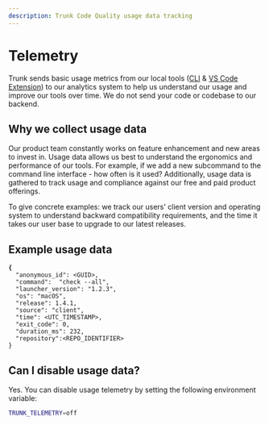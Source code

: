```yaml
---
description: Trunk Code Quality usage data tracking
---
```


# Telemetry

Trunk sends basic usage metrics from our local tools ([CLI](../advanced-setup/cli/) & [VS Code Extension](../ide-integration/vs-code.md)) to our analytics system to help us understand our usage and improve our tools over time.  We do not send your code or codebase to our backend.

## Why we collect usage data

Our product team constantly works on feature enhancement and new areas to invest in. Usage data allows us best to understand the ergonomics and performance of our tools. For example, if we add a new subcommand to the command line interface - how often is it used? Additionally, usage data is gathered to track usage and compliance against our free and paid product offerings.

To give concrete examples: we track our users' client version and operating system to understand backward compatibility requirements, and the time it takes our user base to upgrade to our latest releases.

## Example usage data

<pre class="language-json"><code class="lang-json"><strong>{
</strong>  "anonymous_id": &#x3C;GUID>,
  "command":  "check --all",
  "launcher_version": "1.2.3",
  "os": "macOS",
  "release": 1.4.1,
  "source": "client",
  "time": &#x3C;UTC_TIMESTAMP>,
  "exit_code": 0,
  "duration_ms": 232,
  "repository":&#x3C;REPO_IDENTIFIER>
}
</code></pre>

## Can I disable usage data?

Yes. You can disable usage telemetry by setting the following environment variable:

```bash
TRUNK_TELEMETRY=off
```
